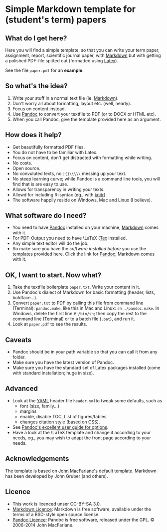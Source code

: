 # Simple Markdown template for (student's term) papers



## What do I get here?
Here you will find a simple template, so that you can write your term paper, assignment, report, scientific journal paper, with [Markdown](https://daringfireball.net/projects/markdown/) but with getting a polished PDF-file spitted out (formatted using [Latex](https://www.latex-project.org)).

See the file `paper.pdf` for an **example**.


## So what's the idea?
1. Write your stuff in a normal text file (ie. [Markdown](https://daringfireball.net/projects/markdown/)).
2. Don't worry all about formatting, layout etc. (well, nearly).
3. Focus on content instead.
3. Use [Pandoc](http://pandoc.org) to convert your textfile to PDF (or to DOCX or HTML etc).
4. When you call Pandoc, give the template provided here as an argument.


## How does it help?
- Get beautifully formatted PDF files.
- You do not have to be familiar with Latex.
- Focus on content, don't get distracted with formatting while writing.
- No costs.
- Open source.
- No convuluted texts, no `|{}\\\\\` messing up your text.
- No steep learning curve; while Pandoc is a command line tools, you will find that is are easy to use.
- Allows for transparency in writing your texts.
- Allowd for including R-syntax (eg., with [knitr](https://github.com/yihui/knitr)).
- The software happily reside on Windows, Mac and Linux (I believe).


## What software do I need?
- You need to have [Pandoc](http://pandoc.org) installed on your machine; [Markdown](https://daringfireball.net/projects/markdown/) comes with it.
- For PDF-Output you need to have \LaTeX ([Tex](https://www.latex-project.org) installed.
- Any simple text editor will do the job.
- So make sure you have the *software installed before* you use the templates provided here. Click the link for [Pandoc](http://pandoc.org); Markdown comes with it.


## OK, I want to start. Now what?
1. Take the textfile boilerplate `paper.txt`. Write your content in it. 
2. Use Pandoc's dialect of Markdown for basic formatting (header, lists, boldface...).
3. Convert `paper.txt` to PDF by calling this file from command line (Terminal): `pandoc.make`, like this in Mac and Linux: `sh ./pandoc.make`. In Windows, delete the first line `#!/bin/sh`; then copy the rest to the command line (Terminal) or to a batch file (`.bat`), and run it.
4. Look at `paper.pdf` to see the results.


## Caveats
- Pandoc should be in your path variable so that you can call it from any folder.
- Make sure you have the latest version of Pandoc.
- Make sure you have the standard set of Latex packages installed (come with standard installation; huge in size).


## Advanced
- Look at the [YAML](https://en.wikipedia.org/wiki/YAML) header file `header.yml`to tweak some defaults, such as
	- font (size, family...)
	- margins
	- enable, disable TOC, List of figures/tables
	- changes citation style (based on [CSS](https://en.wikipedia.org/wiki/Cascading_Style_Sheets)).
- See [Pandoc's excellent user guide for options](http://pandoc.org/README.html).
- Have a look at the \LaTeX template and change it according to your needs, eg., you may wish to adapt the front page according to your needs.
	
	
	
## Acknowledgements
The template is based on [John MacFarlane's](http://johnmacfarlane.net) default template. Markdown has been developed by John Gruber (and others).


## Licence
- This work is licenced unser CC-BY-SA 3.0. 
- [Markdown Licence](https://daringfireball.net/projects/markdown/license): Markdown is free software, available under the terms of a BSD-style open source license.
- [Pandoc Licence](http://pandoc.org/index.html): Pandoc is free software, released under the GPL. © 2006-2014 John MacFarlane.


